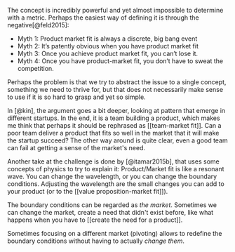 The concept is incredibly powerful and yet almost impossible to determine with a metric. Perhaps the easiest way of defining it is through the negative[@feld2015]:

-   Myth 1: Product market fit is always a discrete, big bang event
-   Myth 2: It’s patently obvious when you have product market fit
-   Myth 3: Once you achieve product market fit, you can’t lose it.
-   Myth 4: Once you have product-market fit, you don’t have to sweat the competition.

Perhaps the problem is that we try to abstract the issue to a single concept, something we need to thrive for, but that does not necessarily make sense to use if it is so hard to grasp and yet so simple. 

In [@kin], the argument goes a bit deeper, looking at pattern that emerge in different startups. In the end, it is a team building a product, which makes me think that perhaps it should be rephrased as [[team-market fit]]. Can a poor team deliver a product that fits so well in the market that it will make the startup succeed? The other way around is quite clear, even a good team can fail at getting a sense of the market's need. 

Another take at the challenge is done by [@itamar2015b], that uses some concepts of physics to try to explain it: Product/Market fit is like a resonant wave. You can change the wavelength, or you can change the boundary conditions. Adjusting the wavelength are the small changes you can add to your product (or to the [[value proposition-market fit]]). 

The boundary conditions can be regarded as *the market*. Sometimes we can change the market, create a need that didn't exist before, like what happens when you have to [[create the need for a product]]. 

Sometimes focusing on a different market (pivoting) allows to redefine the boundary conditions without having to actually *change them*. 
